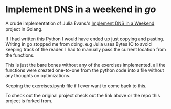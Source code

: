 # Implement DNS in a weekend in *go*

A crude implementation of Julia Evans's [Implement DNS in a Weekend](https://implement-dns.wizardzines.com) project in Golang. 

If I had written this Python I would have ended up just copying and pasting. Writing in go stopped me from doing. e.g Julia uses Bytes IO to avoid keeping track of the reader. I had to manually pass the current location from the functions.

This is just the bare bones without any of the exercises implemented, all the functions were created one-to-one from the python code into a file without any thoughts on optimizations.

Keeping the exercises.ipynb file if I ever want to come back to this.

To check out the original project check out the link above or the repo this project is forked from.
